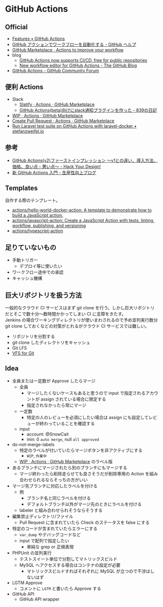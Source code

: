 # GitHub Actions

## Official
- [Features • GitHub Actions](https://github.com/features/actions)
- [GitHub アクションでワークフローを自動化する - GitHub ヘルプ](https://help.github.com/ja/categories/automating-your-workflow-with-github-actions)
- [GitHub Marketplace · Actions to improve your workflow](https://github.com/marketplace?type=actions)
- blog
  - [GitHub Actions now supports CI/CD, free for public repositories](https://github.blog/2019-08-08-github-actions-now-supports-ci-cd/)
  - [New workflow editor for GitHub Actions - The GitHub Blog](https://github.blog/2019-10-01-new-workflow-editor-for-github-actions/?utm_campaign=1569944972&utm_medium=social&utm_source=twitter&utm_content=1569944972)
- [GitHub Actions - GitHub Community Forum](https://github.community/t5/GitHub-Actions/bd-p/actions)

## 便利 Actions
- Slack
  - [Slatify · Actions · GitHub Marketplace](https://github.com/marketplace/actions/slatify)
  - [GitHub Actions(beta)向けにslack通知プラグインを作った - 839の日記](https://839.hateblo.jp/entry/2019/08/16/104624)
- [WIP · Actions · GitHub Marketplace](https://github.com/marketplace/actions/wip)
- [Create Pull Request · Actions · GitHub Marketplace](https://github.com/marketplace/actions/create-pull-request)
- [Run Laravel test suite on GitHub Actions with laravel-docker • stefanzweifel.io](https://stefanzweifel.io/posts/run-laravel-test-suite-on-github-actions-with-laravel-docker/)

## 参考
- [GitHub Actions(v2)ファーストインプレッション 〜v1との違い、導入方法、価格、良い点・悪い点〜 - Hack Your Design!](https://blog.toshimaru.net/github-actions-first-impression/)
- [新 GitHub Actions 入門 - 生産性向上ブログ](https://www.kaizenprogrammer.com/entry/2019/08/18/205010)

## Templates
自作する際のテンプレート。
- [actions/hello-world-docker-action: A template to demonstrate how to build a JavaScript action.](https://github.com/actions/hello-world-docker-action)
- [actions/javascript-action: Create a JavaScript Action with tests, linting, workflow, publishing, and versioning](https://github.com/actions/javascript-action)
- [actions/typescript-action](https://github.com/actions/typescript-action)

## 足りていないもの
- 手動トリガー
  - デプロイ等に使いたい
- ワークフロー途中での承認
- キャッシュ機構

## 巨大リポジトリを扱う方法
一般的なクラウド CI サービスはまず git clone を行う。しかし巨大リポジトリだとそこで数十分～数時間かかってしまい CI に支障をきたす。  
Jenkins の場合ワーキングディレクトリが使いまわされるので予め並列実行数分 git clone しておくなどの対策がとれるがクラウド CI サービスでは難しい。
- リポジトリを分割する
- git clone したディレクトリをキャッシュ
- Git LFS
- [VFS for Git](https://www.learning-diary.com/posts/20190321-try-vfs-for-git/)

## Idea
- 全員または一定数が Approve したらマージ
  - 全員
    - マージしたくないケースもあると思うので input で指定されるアカウントが assign されている場合に限定する
    - 指定されなかったら常にマージ
  - 一定数
    - 特定の人のレビューを必須にしたい場合は assign にも設定してレビューが終わっていることを確認する
  - input
    - account: @SnowCait
    - min: 0 `auto merge`, null `all approved`
- do-not-merge-labels
  - 特定のラベルが付いていたらマージボタンを非アクティブにする
    - `WIP`, `作業中`
  - [WIP · Actions · GitHub Marketplace](https://github.com/marketplace/actions/wip) のラベル版
- あるブランチにマージされたら別のブランチにもマージする
  - マージ終わったら削除走らせても良さそうだが削除専用の Action を組み合わせられるならそっちの方がいい
- マージ先ブランチに対応したラベルを付ける
  - 例
    - ブランチ名と同じラベルを付ける
    - デフォルトブランチ以外がマージ先のときにラベルを付ける
  - labeler と組み合わせられそうならそうする
- 編集禁止ディレクトリ/ファイル
  - Pull Request に含まれていたら Check のステータスを false にする
- 特定のコードが含まれていたらエラーにする
  - `var_dump` やデバッグコードなど
  - input で配列で指定したい
    - 単純な grep or 正規表現
- PHPUnit の並列実行
  - テストスイート単位で分割してマトリックスビルド
  - MySQL へアクセスする場合はコンテナの設定が必要
    - マトリックスビルドすればそれぞれに MySQL が立つので干渉はしないはず
- LGTM Approve
  - コメントに `LGTM` と書いたら Approve する
- GitHub API
  - GitHub API wrapper
